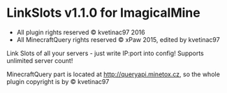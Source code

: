 LinkSlots v1.1.0 for ImagicalMine
===================================
- All plugin rights reserved © kvetinac97 2016
- All MinecraftQuery rights reserved © xPaw 2015, edited by kvetinac97

Link Slots of all your servers - just write IP:port into config!
Supports unlimited server count!

MinecraftQuery part is located at http://queryapi.minetox.cz,
so the whole plugin copyright is by © kvetinac97